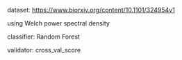 dataset: https://www.biorxiv.org/content/10.1101/324954v1

using Welch power spectral density

classifier: Random Forest

validator: cross_val_score
